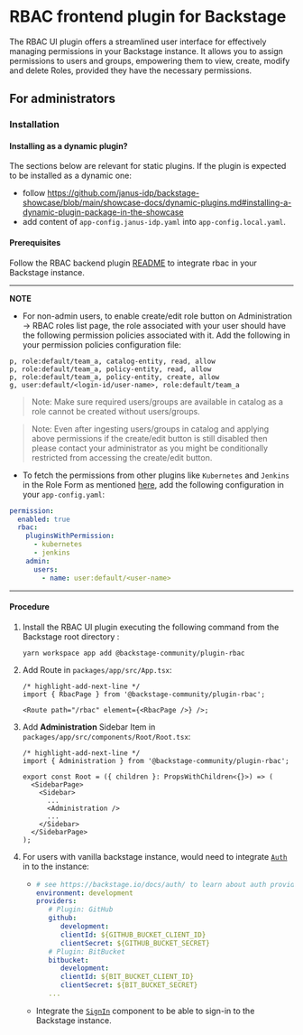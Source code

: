 # RBAC frontend plugin for Backstage

The RBAC UI plugin offers a streamlined user interface for effectively managing permissions in your Backstage instance. It allows you to assign permissions to users and groups, empowering them to view, create, modify and delete Roles, provided they have the necessary permissions.

## For administrators

### Installation

#### Installing as a dynamic plugin?

The sections below are relevant for static plugins. If the plugin is expected to be installed as a dynamic one:

- follow https://github.com/janus-idp/backstage-showcase/blob/main/showcase-docs/dynamic-plugins.md#installing-a-dynamic-plugin-package-in-the-showcase
- add content of `app-config.janus-idp.yaml` into `app-config.local.yaml`.

#### Prerequisites

Follow the RBAC backend plugin [README](https://github.com/janus-idp/backstage-plugins/blob/main/plugins/rbac-backend/README.md) to integrate rbac in your Backstage instance.

---

**NOTE**

- For non-admin users, to enable create/edit role button on Administration -> RBAC roles list page, the role associated with your user should have the following permission policies associated with it. Add the following in your permission policies configuration file:

```CSV
p, role:default/team_a, catalog-entity, read, allow
p, role:default/team_a, policy-entity, read, allow
p, role:default/team_a, policy-entity, create, allow
g, user:default/<login-id/user-name>, role:default/team_a
```

> Note: Make sure required users/groups are available in catalog as a role cannot be created without users/groups.

> Note: Even after ingesting users/groups in catalog and applying above permissions if the create/edit button is still disabled then please contact your administrator as you might be conditionally restricted from accessing the create/edit button.

- To fetch the permissions from other plugins like `Kubernetes` and `Jenkins` in the Role Form as mentioned [here](https://github.com/janus-idp/backstage-plugins/blob/main/plugins/rbac-backend/docs/permissions.md), add the following configuration in your `app-config.yaml`:

```yaml title="app-config.yaml"
permission:
  enabled: true
  rbac:
    pluginsWithPermission:
      - kubernetes
      - jenkins
    admin:
      users:
        - name: user:default/<user-name>
```

---

#### Procedure

1. Install the RBAC UI plugin executing the following command from the Backstage root directory :

   ```console
   yarn workspace app add @backstage-community/plugin-rbac
   ```

2. Add Route in `packages/app/src/App.tsx`:

   ```tsx title="packages/app/src/App.tsx"
   /* highlight-add-next-line */
   import { RbacPage } from '@backstage-community/plugin-rbac';

   <Route path="/rbac" element={<RbacPage />} />;
   ```

3. Add **Administration** Sidebar Item in `packages/app/src/components/Root/Root.tsx`:

   ```tsx title="packages/app/src/components/Root/Root.tsx"
   /* highlight-add-next-line */
   import { Administration } from '@backstage-community/plugin-rbac';

   export const Root = ({ children }: PropsWithChildren<{}>) => (
     <SidebarPage>
       <Sidebar>
         ...
         <Administration />
         ...
       </Sidebar>
     </SidebarPage>
   );
   ```

4. For users with vanilla backstage instance, would need to integrate [`Auth`](https://backstage.io/docs/auth/) in to the instance:

   - ```yaml title="app-config.yaml"
     # see https://backstage.io/docs/auth/ to learn about auth providers
     environment: development
     providers:
        # Plugin: GitHub
        github:
           development:
           clientId: ${GITHUB_BUCKET_CLIENT_ID}
           clientSecret: ${GITHUB_BUCKET_SECRET}
        # Plugin: BitBucket
        bitbucket:
           development:
           clientId: ${BIT_BUCKET_CLIENT_ID}
           clientSecret: ${BIT_BUCKET_SECRET}
        ...
     ```

   - Integrate the [`SignIn`](https://backstage.io/docs/auth/#sign-in-configuration) component to be able to sign-in to the Backstage instance.
